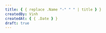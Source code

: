 ```yaml
---
title: { { replace .Name "-" " " | title } }
createdBy: Vinh
createdAt: { { .Date } }
draft: true
---
```

